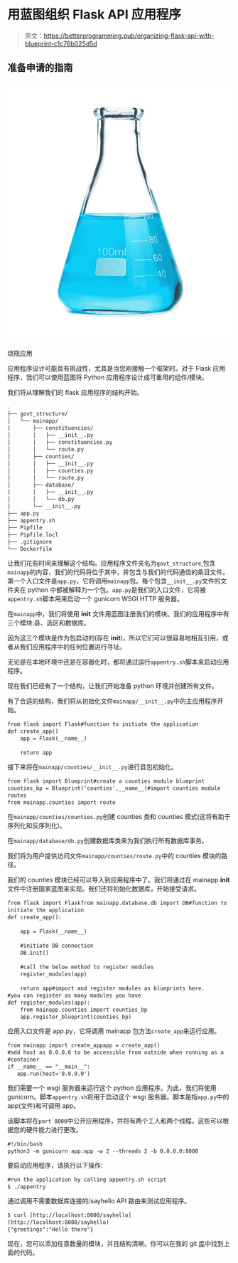 # 用蓝图组织 Flask API 应用程序

> 原文：<https://betterprogramming.pub/organizing-flask-api-with-blueprint-c1c76b025d5d>

## 准备申请的指南

![](img/08318c59ecd501e7a2ee5e2ebc68965c.png)

烧瓶应用

应用程序设计可能具有挑战性，尤其是当您刚接触一个框架时。对于 Flask 应用程序，我们可以使用蓝图将 Python 应用程序设计成可重用的组件/模块。

我们将从理解我们的 flask 应用程序的结构开始。

```
.
├── govt_structure/
│   └── mainapp/
│       ├── constituencies/
│       │   ├── __init__.py
│       │   ├── constituencies.py
│       │   └── route.py
│       ├── counties/
│       │   ├── __init__.py
│       │   ├── counties.py
│       │   └── route.py
│       ├── database/
│       │   ├── __init__.py
│       │   └── db.py
│       └── __init__.py
├── app.py
├── appentry.sh
├── Pipfile
├── Pipfile.locl
├── .gitignore
└── Dockerfile
```

让我们花些时间来理解这个结构。应用程序文件夹名为`govt_structure`,包含`mainapp`的内容，我们的代码将位于其中，并包含与我们的代码通信的条目文件。第一个入口文件是`app.py`，它将调用`mainapp`包。每个包含`__init__.py`文件的文件夹在 python 中都被解释为一个包。`app.py`是我们的入口文件，它将被`appentry.sh`脚本用来启动一个 gunicorn WSGI HTTP 服务器。

在`mainapp`中，我们将使用 __init__ 文件用蓝图注册我们的模块。我们的应用程序中有三个模块:县、选区和数据库。

因为这三个模块是作为包启动的(存在 __init__)，所以它们可以很容易地相互引用，或者从我们应用程序中的任何位置进行寻址。

无论是在本地环境中还是在容器化时，都将通过运行`appentry.sh`脚本来启动应用程序。

现在我们已经有了一个结构，让我们开始准备 python 环境并创建所有文件。

有了合适的结构，我们将从初始化文件`mainapp/__init__.py`中的主应用程序开始。

```
from flask import Flask#function to initiate the application
def create_app()
    app = Flask(__name__)

    return app
```

接下来将在`mainapp/counties/__init__.py`进行县包初始化。

```
from flask import Blueprint#create a counties module blueprint
counties_bp = Blueprint('counties',__name__)#import counties module routes
from mainapp.counties import route
```

在`mainapp/counties/counties.py`创建 counties 类和 counties 模式(这将有助于序列化和反序列化)。

在`mainapp/database/db.py`创建数据库类来为我们执行所有数据库事务。

我们将为用户提供访问文件`mainapp/counties/route.py`中的 counties 模块的路径。

我们的 counties 模块已经可以导入到应用程序中了。我们将通过在 mainapp __init__ 文件中注册国家蓝图来实现。我们还将初始化数据库，开始接受请求。

```
from flask import Flaskfrom mainapp.database.db import DB#function to initiate the application
def create_app():

    app = Flask(__name__)

    #initiate DB connection
    DB.init()

    #call the below method to register modules
    register_modules(app)

    return app#import and register modules as blueprints here.
#you can register as many modules you have
def register_modules(app):
    from mainapp.counties import counties_bp
    app.register_blueprint(counties_bp)
```

应用入口文件是 app.py，它将调用 mainapp 包方法`create_app`来运行应用。

```
from mainapp import create_appapp = create_app()
#add host as 0.0.0.0 to be accessible from outside when running as a #container
if __name__ == "__main__":
   app.run(host='0.0.0.0')
```

我们需要一个 wsgi 服务器来运行这个 python 应用程序。为此，我们将使用 gunicorn。脚本`appentry.sh`将用于启动这个 wsgi 服务器。脚本是指`app.py`中的 app(文件)和可调用 app。

该脚本将在`port 8000`中公开应用程序，并将有两个工人和两个线程。这些可以根据您的硬件能力进行更改。

```
#!/bin/bash
python3 -m gunicorn app:app -w 2 --threads 2 -b 0.0.0.0:8000
```

要启动应用程序，请执行以下操作:

```
#run the application by calling appentry.sh script
$ ./appentry
```

通过调用不需要数据库连接的/sayhello API 路由来测试应用程序。

```
$ curl [http://localhost:8000/sayhello](http://localhost:8000/sayhello)
{"greetings":"Hello there"}
```

现在，您可以添加任意数量的模块，并且结构清晰。你可以在我的 git [库](https://github.com/Wainaina3/publications.git)中找到上面的代码。